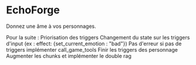 # EchoForge
Donnez une âme à vos personnages.

Pour la suite :
Priorisation des triggers
Changement du state sur les triggers d'input (ex : effect: {set_current_emotion : "bad"})
Pas d'erreur si pas de triggers
implémenter call_game_tools
Finir les triggers des personnage
Augmenter les chunks et implémenter le double rag